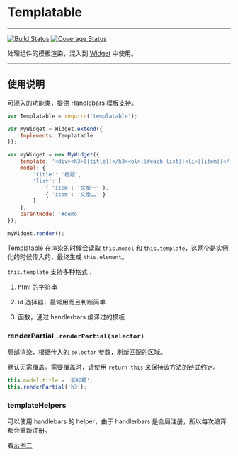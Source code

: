 # Templatable

---

[![Build Status](https://travis-ci.org/aralejs/templatable.png?branch=master)](https://travis-ci.org/aralejs/templatable) [![Coverage Status](https://coveralls.io/repos/aralejs/templatable/badge.png?branch=master)](https://coveralls.io/r/aralejs/templatable)

处理组件的模板渲染，混入到 [Widget](http://aralejs.org/widget/) 中使用。

---

## 使用说明

可混入的功能类，提供 Handlebars 模板支持。

```js
var Templatable = require('templatable');

var MyWidget = Widget.extend({
    Implements: Templatable
});

var myWidget = new MyWidget({
    template: '<div><h3>{{title}}</h3><ol>{{#each list}}<li>{{item}}</li>{{/each}}</div>',
    model: {
        'title': '标题',
        'list': [
            { 'item': '文章一' },
            { 'item': '文章二' }
        ]
    },
    parentNode: '#demo'
});

myWidget.render();
```

Templatable 在渲染的时候会读取 `this.model` 和 `this.template`，这两个是实例化的时候传入的，最终生成 `this.element`。

`this.template` 支持多种格式：

1. html 的字符串

2. id 选择器，最常用而且判断简单

3. 函数，通过 handlerbars 编译过的模板

### renderPartial `.renderPartial(selector)`

局部渲染，根据传入的 `selector` 参数，刷新匹配的区域。

默认无需覆盖。需要覆盖时，请使用 `return this` 来保持该方法的链式约定。

```js
this.model.title = '新标题';
this.renderPartial('h3');
```

### templateHelpers

可以使用 handlebars 的 helper，由于 handlerbars 是全局注册，所以每次编译都会重新注册。

看[示例二](http://aralejs.org/templatable/examples/)


